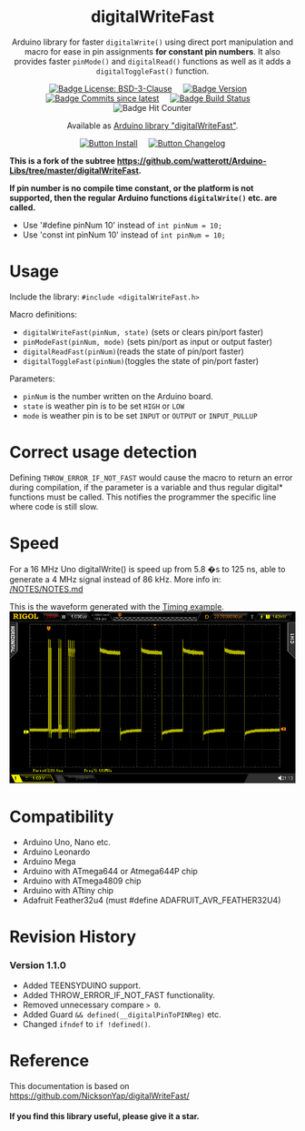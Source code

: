 <div align = center>

# digitalWriteFast

Arduino library for faster `digitalWrite()` using direct port manipulation and macro for ease in pin assignments **for constant pin numbers**. 
It also provides faster `pinMode()` and `digitalRead()` functions as well as it adds a `digitalToggleFast()` function.

[![Badge License: BSD-3-Clause](https://img.shields.io/static/v1?label=license&message=BSD-3-Clause&color=blue)](https://opensource.org/licenses/BSD-3-Clause)
 &nbsp; &nbsp;
 [![Badge Version](https://img.shields.io/github/v/release/ArminJo/digitalWriteFast?include_prereleases&color=yellow&logo=DocuSign&logoColor=white)](https://github.com/ArminJo/digitalWriteFast/releases/latest)
 &nbsp; &nbsp; 
[![Badge Commits since latest](https://img.shields.io/github/commits-since/ArminJo/digitalWriteFast/latest?color=yellow)](https://github.com/ArminJo/digitalWriteFast/commits/master)
 &nbsp; &nbsp; 
[![Badge Build Status](https://github.com/ArminJo/digitalWriteFast/workflows/LibraryBuild/badge.svg)](https://github.com/ArminJo/digitalWriteFast/actions)
 &nbsp; &nbsp; 
![Badge Hit Counter](https://visitor-badge.laobi.icu/badge?page_id=ArminJo_digitalWriteFast)

Available as [Arduino library "digitalWriteFast"](https://www.arduinolibraries.info/libraries/digitalWriteFast).

[![Button Install](https://img.shields.io/badge/Install-brightgreen?logoColor=white&logo=GitBook)](https://www.ardu-badge.com/digitalWriteFast)
 &nbsp; &nbsp; 
[![Button Changelog](https://img.shields.io/badge/Changelog-blue?logoColor=white&logo=AzureArtifacts)](https://github.com/ArminJo/digitalWriteFast#revision-history)
</div>


**This is a fork of the subtree https://github.com/watterott/Arduino-Libs/tree/master/digitalWriteFast.**

**If pin number is no compile time constant, or the platform is not supported, then the regular Arduino functions `digitalWrite()` etc. are called.**
- Use '#define pinNum 10' instead of `int pinNum = 10;`
- Use 'const int pinNum 10' instead of `int pinNum = 10;`

# Usage
Include the library:
`#include <digitalWriteFast.h>`

Macro definitions:
- `digitalWriteFast(pinNum, state)` (sets or clears pin/port faster) 
- `pinModeFast(pinNum, mode)` (sets pin/port as input or output faster)
- `digitalReadFast(pinNum)`(reads the state of pin/port faster) 
- `digitalToggleFast(pinNum)`(toggles the state of pin/port faster)

Parameters:
* `pinNum` is the number written on the Arduino board.
* `state` is weather pin is to be set `HIGH` or `LOW`
* `mode` is weather pin is to be set `INPUT` or `OUTPUT` or `INPUT_PULLUP`

# Correct usage detection
Defining `THROW_ERROR_IF_NOT_FAST` would cause the macro to return an error during compilation, if the parameter is a variable and thus regular digital* functions must be called.
This notifies the programmer the specific line where code is still slow.


# Speed
For a 16 MHz Uno digitalWrite() is speed up from 5.8 �s to 125 ns, able to generate a 4 MHz signal instead of 86 kHz.
More info in: [/NOTES/NOTES.md](https://github.com/NicksonYap/digitalWriteFast/blob/master/NOTES/NOTES.md)

This is the waveform generated with the [Timing example](https://github.com/ArminJo/digitalWriteFast/blob/master/examples/Timing/Timing.ino#L81).
![Timing example signal](https://github.com/ArminJo/digitalWriteFast/blob/master/pictures/DigitalWriteFastExample.bmp)

# Compatibility
* Arduino Uno, Nano etc.
* Arduino Leonardo
* Arduino Mega
* Arduino with ATmega644 or Atmega644P chip
* Arduino with ATmega4809 chip
* Arduino with ATtiny chip
* Adafruit Feather32u4 (must #define ADAFRUIT_AVR_FEATHER32U4)


# Revision History
### Version 1.1.0
- Added TEENSYDUINO support.
- Added THROW_ERROR_IF_NOT_FAST functionality.
- Removed unnecessary compare `> 0`.
- Added Guard `&& defined(__digitalPinToPINReg)` etc.
- Changed `ifndef` to `if !defined()`.

# Reference
This documentation is based on https://github.com/NicksonYap/digitalWriteFast/

#### If you find this library useful, please give it a star.